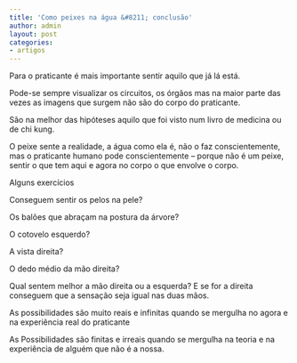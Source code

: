 ```yaml
---
title: 'Como peixes na água &#8211; conclusão'
author: admin
layout: post
categories:
- artigos
---
```

Para o praticante é mais importante sentir aquilo que já lá está.

Pode-se sempre visualizar os circuitos, os órgãos mas na maior parte das vezes as imagens que surgem não são do corpo do praticante.

São na melhor das hipóteses aquilo que foi visto num livro de medicina ou de chi kung.

O peixe sente a realidade, a água como ela é, não o faz conscientemente, mas o praticante humano pode conscientemente &#8211; porque não é um peixe, sentir o que tem aqui e agora no corpo o que envolve o corpo.

Alguns exercícios

Conseguem sentir os pelos na pele?

Os balões que abraçam na postura da árvore?

O cotovelo esquerdo?

A vista direita?

O dedo médio da mão direita?

Qual sentem melhor a mão direita ou a esquerda? E se for a direita conseguem que a sensação seja igual nas duas mãos.

As possibilidades são muito reais e infinitas quando se mergulha no agora e na experiência real do praticante

As Possibilidades são finitas e irreais quando se mergulha na teoria e na experiência de alguém que não é a nossa.

